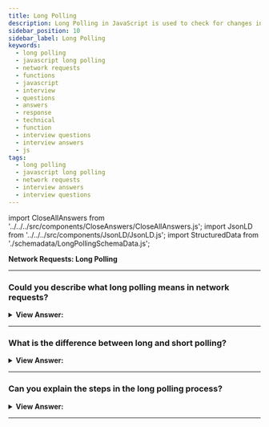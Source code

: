 ```yaml
---
title: Long Polling
description: Long Polling in JavaScript is used to check for changes in the server. Long polling is the simplest way of having a persistent connection with the server.
sidebar_position: 10
sidebar_label: Long Polling
keywords:
  - long polling
  - javascript long polling
  - network requests
  - functions
  - javascript
  - interview
  - questions
  - answers
  - response
  - technical
  - function
  - interview questions
  - interview answers
  - js
tags:
  - long polling
  - javascript long polling
  - network requests
  - interview answers
  - interview questions
---
```


import CloseAllAnswers from '../../../src/components/CloseAnswers/CloseAllAnswers.js';
import JsonLD from '../../../src/components/JsonLD/JsonLD.js';
import StructuredData from './schemadata/LongPollingSchemaData.js';

<JsonLD data={StructuredData} />

<head>
  <title>Long Polling | JavaScript Frontend Phone Interview Questions</title>
</head>

**Network Requests: Long Polling**

<CloseAllAnswers />

---

### Could you describe what long polling means in network requests?

<details>
  <summary><strong>View Answer:</strong></summary>
  <div>
  <div><strong>Interview Response:</strong> Yes, Long polling is the simplest way of having a persistent connection with the server that does not use any specific protocol like WebSocket or Server-Side Events. It is relatively easy to implement and good enough in many cases.
    </div>
  </div>
</details>

---

### What is the difference between long and short polling?

<details>
  <summary><strong>View Answer:</strong></summary>
  <div>
  <div><strong>Interview Response:</strong> The main difference is that long polling is a much better way to poll the server because it is relatively easy to implement and delivers messages without delays. Regular polling can suffer from delays between requests of up to 10 seconds, and the server is bombed with a request every 10 seconds, leaving short polling as a less than equitable way of polling.
    </div>
  </div>
</details>

---

### Can you explain the steps in the long polling process?

<details>
  <summary><strong>View Answer:</strong></summary>
  <div>
  <div><strong>Interview Response:</strong> The lengthy polling procedure begins with a request to the server. The server does not disconnect until a message is ready to be sent. The server answers the request when the notice shows, and the browser instantly initiates a new request. The circumstance in which the browser issued a request and has a pending connection with the server is standard. The connection only restores itself (reconnects) when a message is delivered. If the connection disintegrates due to a network fault, the browser instantly makes a new request.
    </div><br />
  <div><strong className="codeExample">Code Example:</strong><br /><br />

  <div></div>

```js
async function subscribe() {
  let response = await fetch('/subscribe');

  if (response.status == 502) {
    // Status 502 is a connection timeout error,
    // may happen when the connection was pending for too long,
    // and the remote server or a proxy closed it
    // let's reconnect
    await subscribe();
  } else if (response.status != 200) {
    // An error - let's show it
    showMessage(response.statusText);
    // Reconnect in one second
    await new Promise((resolve) => setTimeout(resolve, 1000));
    await subscribe();
  } else {
    // Get and show the message
    let message = await response.text();
    showMessage(message);
    // Call subscribe() again to get the next message
    await subscribe();
  }
}

subscribe();
```

  </div>
  </div>
</details>

---

